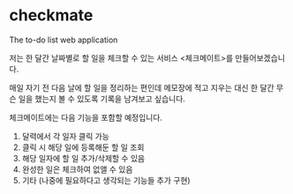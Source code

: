 # checkmate
The to-do list web application 

저는 한 달간 날짜별로 할 일을 체크할 수 있는 서비스 <체크메이트>를 만들어보겠습니다.

매일 자기 전 다음 날에 할 일을 정리하는 편인데 메모장에 적고 지우는 대신 한 달간 무슨 일을 했는지 볼 수 있도록 기록을 남겨보고 싶습니다.

체크메이트에는 다음 기능을 포함할 예정입니다.

1. 달력에서 각 일자 클릭 가능
2. 클릭 시 해당 일에 등록해둔 할 일 조회
3. 해당 일자에 할 일 추가/삭제할 수 있음
4. 완성한 일은 체크하여 없앨 수 있음
5. 기타 (나중에 필요하다고 생각되는 기능들 추가 구현)
